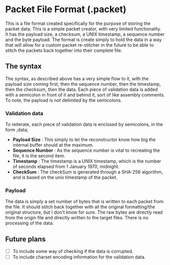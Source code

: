 # Packet File Format (.packet) #
This is a file format created specifically for the purpose of storing the packet data. This is a simple packet creator,
with very limited functionality. It has the payload size, a checksum, a UNIX timestamp, a sequence number and the byte
payload. The format is create simply to hold the data in a way that will allow for a custom packet re-stitcher in the
future to be able to stitch the packets back together into their complete file.

## The syntax ##
The syntax, as described above has a very simple flow to it, with the payload size coming first, then the sequence
number, then the timestamp, then the checksum, then the data. Each piece of validation data is added with a semicolon
in front of it and behind it, sort of like assembly comments. To note, the payload is not delimited by the semicolons.

### Validation data ###
To reiterate, each piece of validation data is enclosed by semicolons, in the form ;data;
- __Payload Size__ : This simply to let the reconstructor know how big the internal buffer should at the maximum.
- __Sequence Number__ : As the sequence number is vital to recreating the file, it is the second item.
- __Timestamp__ : The timestamp is a UNIX timestamp, which is the number of seconds elapsed from 1 January 1970,
                  midnight.
- __CheckSum__ : The checkSum is generated through a SHA-256 algorithm, and is based on the unix timestamp of the
                 packet.

### Payload ###
The data is simply a set number of bytes that is written to each packet from the file. It should stitch back together
with all the original formatting/the original structure, but I don't know for sure. The raw bytes are directly read
from the origin file and directly written to the target files. There is no processing of the data.

## Future plans ##
- [ ] To include some way of checking if the data is corrupted.
- [ ] To include charset encoding information for the validation data.
